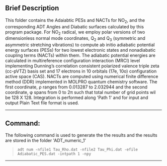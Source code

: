 

## Brief Description


This folder contains the Adaiabtic PESs and NACTs for NO<sub>2</sub>, and the corresponding ADT Angles and Diabatic surfaces calculated by this program package. For NO<sub>2</sub> radical, we 
employ polar versions of two dimensionless normal mode coordinates, Q<sub>2</sub>  and Q<sub>3</sub>  (symmetric and asymmetric stretching 
vibrations) to compute ab initio adiabatic potential energy surfaces (PESs) for two lowest electronic states and nonadiabatic 
coupling terms (NACTs) within them. The adiabatic potential energies are calculated in multireference configuration 
interaction (MRCI) level implementing Dunning’s correlation consistent polarized valence triple zeta (cc-pVTZ) basis set and 
17 electrons in 10 orbitals (17e, 10o) configuration active space (CAS). NACTs are computed using numerical finite difference 
method (DDR) implemented in MOLPRO quantum chemistry software. The first coordinate, &rho; ranges from 0.013287 to 2.032944 
and the second coordinate, &phi; spans from 0 to 2&pi; such that total number of grid points wil be 128 X 128. Integration
is performed along 'Path 1' and for input and output Plain Text file format is used.

---
## Command:

The following command is used to generate the the results and the results are stored in the folder 'ADT_numeric_1'


>`adt num -nfile1 Tau_Rho.dat -nfile2 Tau_Phi.dat -efile Adiabatic_PES.dat -intpath 1 -npy`

---
